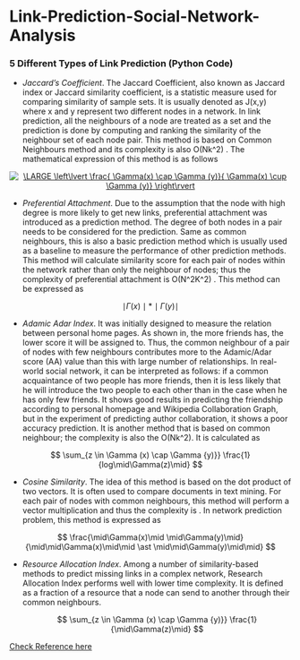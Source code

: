 # **Link-Prediction-Social-Network-Analysis**

### 5 Different Types of Link Prediction (Python Code)



- *Jaccard’s Coefficient*. The Jaccard Coefficient, also known as Jaccard index or Jaccard similarity coefficient, is a statistic measure used for comparing similarity of sample sets. It is usually denoted as J(x,y) where x and y represent two different nodes in a network. In link prediction, all the neighbours of a node are treated as a set and the prediction is done by computing and ranking the similarity of the neighbour set of each node pair. This method is based on Common Neighbours method and its complexity is also O(Nk^2) . The mathematical expression of this method is as follows  

<p align="center">
  <a href="https://www.codecogs.com/eqnedit.php?latex=\LARGE&space;\left\lvert&space;\frac{&space;\Gamma(x)&space;\cap&space;\Gamma&space;(y)}{&space;\Gamma(x)&space;\cup&space;\Gamma&space;(y)}&space;\right\rvert" target="_blank"><img src="https://latex.codecogs.com/svg.latex?\LARGE&space;\left\lvert&space;\frac{&space;\Gamma(x)&space;\cap&space;\Gamma&space;(y)}{&space;\Gamma(x)&space;\cup&space;\Gamma&space;(y)}&space;\right\rvert" title="\LARGE \left\lvert \frac{ \Gamma(x) \cap \Gamma (y)}{ \Gamma(x) \cup \Gamma (y)} \right\rvert" /></a>
</p>

- *Preferential Attachment*. Due to the assumption that the node with high degree is more likely to get new links, preferential attachment was introduced as a prediction method. The degree of both nodes in a pair needs to be considered for the prediction. Same as common neighbours, this is also a basic prediction method which is usually used as a baseline to measure the performance of other prediction methods. This method will calculate similarity score for each pair of nodes within the network rather than only the neighbour of nodes; thus the complexity of preferential attachment is O(N^2K^2) . This method can be expressed as

$$
\mid\Gamma(x)\mid   \ast   \mid\Gamma (y)\mid
$$

- *Adamic Adar Index*. It was initially designed to measure the relation between personal home pages. As shown in, the more friends has, the lower score it will be assigned to. Thus, the common neighbour of a pair of nodes with few neighbours contributes more to the Adamic/Adar score (AA) value than this with large number of relationships. In real-world social network, it can be interpreted as follows: if a common acquaintance of two people has more friends, then it is less likely that he will introduce the two people to each other than in the case when he has only few friends. It shows good results in predicting the friendship according to personal homepage and Wikipedia Collaboration Graph, but in the experiment of predicting author collaboration, it shows a poor accuracy prediction. It is another method that is based on common neighbour; the complexity is also the O(Nk^2). It is calculated as

$$
\sum_{z \in  \Gamma (x)  \cap  \Gamma {y)}} \frac{1}{log\mid\Gamma(z)\mid}
$$

- *Cosine Similarity*. The idea of this method is based on the dot product of two vectors. It is often used to compare documents in text mining. For each pair of nodes with common neighbours, this method will perform a vector multiplication and thus the complexity is . In network prediction problem, this method is expressed as

$$
\frac{\mid\Gamma(x)\mid \mid\Gamma(y)\mid}{\mid\mid\Gamma(x)\mid\mid  \ast  \mid\mid\Gamma(y)\mid\mid}
$$

- *Resource Allocation Index*. Among a number of similarity-based methods to predict missing links in a complex network, Research Allocation Index performs well with lower time complexity. It is defined as a fraction of a resource that a node can send to another through their common neighbours.

  
  $$
  \sum_{z \in  \Gamma (x)  \cap  \Gamma {y)}} \frac{1}{\mid\Gamma(z)\mid}
  $$
  

[Check Reference here](https://www.hindawi.com/journals/sp/2015/172879/)


